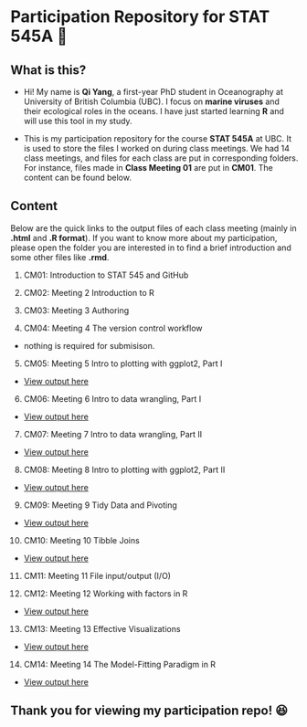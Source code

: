 # Participation Repository for STAT 545A :bookmark: 

## What is this?
* Hi! My name is **Qi Yang**, a first-year PhD student in Oceanography at University of British Columbia (UBC). I focus on **marine viruses** and their ecological roles in the oceans. I have just started learning **R** and will use this tool in my study.

* This is my participation repository for the course **STAT 545A** at UBC. It is used to store the files I worked on during class meetings. We had 14 class meetings, and files for each class are put in corresponding folders. For instance, files made in **Class Meeting 01** are put in **CM01**. The content can be found below.

## Content
Below are the quick links to the output files of each class meeting (mainly in **.html** and **.R format**). If you want to know more about my participation, please open the folder you are interested in to find a brief introduction and some other files like **.rmd**.

1. CM01: Introduction to STAT 545 and GitHub

2. CM02:  Meeting 2 Introduction to R

3. CM03:  Meeting 3 Authoring

4. CM04: Meeting 4 The version control workflow
+ nothing is required for submisison.
5. CM05: Meeting 5 Intro to plotting with ggplot2, Part I
+ [View output here](https://qiyangqd.github.io/STAT545-participation/CM05/cm005-exercise.html)
6. CM06: Meeting 6 Intro to data wrangling, Part I
+ [View output here](https://qiyangqd.github.io/STAT545-participation/CM06/cm006-exercise.html)
7. CM07: Meeting 7 Intro to data wrangling, Part II
+ [View output here](https://qiyangqd.github.io/STAT545-participation/CM07/cm007-exercise.html)
8. CM08: Meeting 8 Intro to plotting with ggplot2, Part II
+ [View output here](https://qiyangqd.github.io/STAT545-participation/CM08/cm008-exercise.html)
9. CM09: Meeting 9 Tidy Data and Pivoting
+ [View output here](https://qiyangqd.github.io/STAT545-participation/CM09/cm009-exercise.html)
10. CM10: Meeting 10 Tibble Joins
+ [View output here](https://qiyangqd.github.io/STAT545-participation/CM10/cm010-exercise.html)
11. CM11: Meeting 11 File input/output (I/O)

12. CM12: Meeting 12 Working with factors in R
+ [View output here](https://qiyangqd.github.io/STAT545-participation/CM12/cm012-exercise.html)
13. CM13: Meeting 13 Effective Visualizations
+ [View output here](https://qiyangqd.github.io/STAT545-participation/CM13/cm013-exercise.html)
14. CM14: Meeting 14 The Model-Fitting Paradigm in R
+ [View output here](https://qiyangqd.github.io/STAT545-participation/CM14/cm014-exercise.html)

## Thank you for viewing my participation repo! :satisfied:
